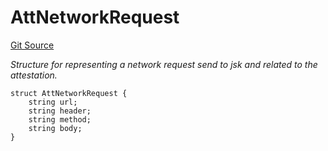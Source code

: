 # AttNetworkRequest
[Git Source](https://github.com/primus-labs/zkTLS-contracts/blob/596b57486bd7765762e19e6acbd41fefd71e6a25/src/IPrimusZkTLS.sol)

*Structure for representing a network request send to jsk and related to the attestation.*


```solidity
struct AttNetworkRequest {
    string url;
    string header;
    string method;
    string body;
}
```

